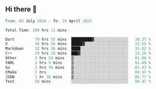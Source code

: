 ## Hi there 👋

<!--START_SECTION:waka-->

```rust
From: 03 July 2024 - To: 19 April 2025

Total Time: 208 hrs 11 mins

Dart         79 hrs 52 mins  █████████▓░░░░░░░░░░░░░░░   38.37 %
V            46 hrs 56 mins  █████▓░░░░░░░░░░░░░░░░░░░   22.55 %
Markdown     32 hrs 56 mins  ████░░░░░░░░░░░░░░░░░░░░░   15.82 %
C++          29 hrs 28 mins  ███▓░░░░░░░░░░░░░░░░░░░░░   14.16 %
Other        3 hrs 54 mins   ▒░░░░░░░░░░░░░░░░░░░░░░░░   01.88 %
YAML         3 hrs 5 mins    ▒░░░░░░░░░░░░░░░░░░░░░░░░   01.49 %
Go           2 hrs 58 mins   ▒░░░░░░░░░░░░░░░░░░░░░░░░   01.43 %
CMake        2 hrs           ▒░░░░░░░░░░░░░░░░░░░░░░░░   00.97 %
JSON         1 hr 36 mins    ▒░░░░░░░░░░░░░░░░░░░░░░░░   00.77 %
Text         58 mins         ░░░░░░░░░░░░░░░░░░░░░░░░░   00.47 %
```

<!--END_SECTION:waka-->

<!--
**mathiskakal/mathiskakal** is a ✨ _special_ ✨ repository because its `README.md` (this file) appears on your GitHub profile.

Here are some ideas to get you started:

- 🔭 I’m currently working on ...
- 🌱 I’m currently learning ...
- 👯 I’m looking to collaborate on ...
- 🤔 I’m looking for help with ...
- 💬 Ask me about ...
- 📫 How to reach me: ...
- 😄 Pronouns: ...
- ⚡ Fun fact: ...
-->
